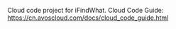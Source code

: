 Cloud code project for iFindWhat. Cloud Code Guide: https://cn.avoscloud.com/docs/cloud_code_guide.html